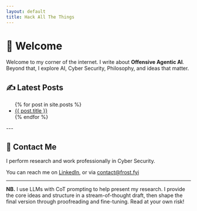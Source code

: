 ```yaml
---
layout: default
title: Hack All The Things
---
```


# 👋 Welcome 

Welcome to my corner of the internet. I write about **Offensive Agentic AI**. 
Beyond that, I explore AI, Cyber Security, Philosophy, and ideas that matter.

## ✍️ Latest Posts
<ul>
{% for post in site.posts %}
  <li>
    <a href="{{ post.url }}">{{ post.title }}</a>
  </li>
{% endfor %}
</ul>
---

## 👤 Contact Me

I perform research and work professionally in Cyber Security.

You can reach me on [LinkedIn](https://www.linkedin.com/in/frostsec), or via [contact@frost.fyi](mailto:contact@frost.fyi)

---

**NB.** I use LLMs with CoT prompting to help present my research. I provide the core ideas and structure in a stream-of-thought draft, then shape the final version through proofreading and fine-tuning. Read at your own risk!
